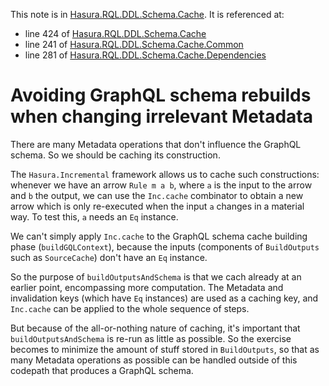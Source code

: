 This note is in [Hasura.RQL.DDL.Schema.Cache](https://github.com/hasura/graphql-engine/blob/master/server/src-lib/Hasura/RQL/DDL/Schema/Cache.hs#L279).
It is referenced at:
  - line 424 of [Hasura.RQL.DDL.Schema.Cache](https://github.com/hasura/graphql-engine/blob/master/server/src-lib/Hasura/RQL/DDL/Schema/Cache.hs#L424)
  - line 241 of [Hasura.RQL.DDL.Schema.Cache.Common](https://github.com/hasura/graphql-engine/blob/master/server/src-lib/Hasura/RQL/DDL/Schema/Cache/Common.hs#L241)
  - line 281 of [Hasura.RQL.DDL.Schema.Cache.Dependencies](https://github.com/hasura/graphql-engine/blob/master/server/src-lib/Hasura/RQL/DDL/Schema/Cache/Dependencies.hs#L281)

# Avoiding GraphQL schema rebuilds when changing irrelevant Metadata

There are many Metadata operations that don't influence the GraphQL schema.  So
we should be caching its construction.

The `Hasura.Incremental` framework allows us to cache such constructions:
whenever we have an arrow `Rule m a b`, where `a` is the input to the arrow and
`b` the output, we can use the `Inc.cache` combinator to obtain a new arrow
which is only re-executed when the input `a` changes in a material way.  To test
this, `a` needs an `Eq` instance.

We can't simply apply `Inc.cache` to the GraphQL schema cache building phase
(`buildGQLContext`), because the inputs (components of `BuildOutputs` such as
`SourceCache`) don't have an `Eq` instance.

So the purpose of `buildOutputsAndSchema` is that we cach already at an earlier
point, encompassing more computation.  The Metadata and invalidation keys (which
have `Eq` instances) are used as a caching key, and `Inc.cache` can be applied
to the whole sequence of steps.

But because of the all-or-nothing nature of caching, it's important that
`buildOutputsAndSchema` is re-run as little as possible.  So the exercise
becomes to minimize the amount of stuff stored in `BuildOutputs`, so that as
many Metadata operations as possible can be handled outside of this codepath
that produces a GraphQL schema.

